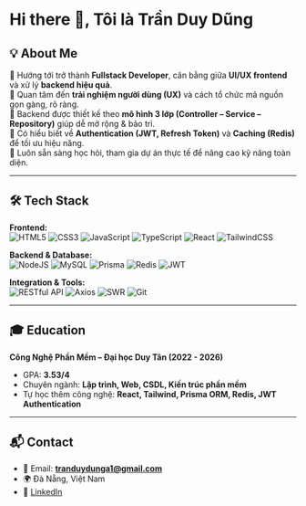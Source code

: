 # Hi there 👋, Tôi là Trần Duy Dũng  

## 💡 About Me  
🎯 Hướng tới trở thành **Fullstack Developer**, cân bằng giữa **UI/UX frontend** và xử lý **backend hiệu quả**.  
🔹 Quan tâm đến **trải nghiệm người dùng (UX)** và cách tổ chức mã nguồn gọn gàng, rõ ràng.  
🔹 Backend được thiết kế theo **mô hình 3 lớp (Controller – Service – Repository)** giúp dễ mở rộng & bảo trì.  
🔹 Có hiểu biết về **Authentication (JWT, Refresh Token)** và **Caching (Redis)** để tối ưu hiệu năng.  
🔹 Luôn sẵn sàng học hỏi, tham gia dự án thực tế để nâng cao kỹ năng toàn diện.  

---

## 🛠 Tech Stack  

**Frontend:**  
![HTML5](https://img.shields.io/badge/HTML5-E34F26?style=for-the-badge&logo=html5&logoColor=white) 
![CSS3](https://img.shields.io/badge/CSS3-1572B6?style=for-the-badge&logo=css3&logoColor=white) 
![JavaScript](https://img.shields.io/badge/JavaScript-F7DF1E?style=for-the-badge&logo=javascript&logoColor=black) 
![TypeScript](https://img.shields.io/badge/TypeScript-007ACC?style=for-the-badge&logo=typescript&logoColor=white) 
![React](https://img.shields.io/badge/React-20232A?style=for-the-badge&logo=react&logoColor=61DAFB) 
![TailwindCSS](https://img.shields.io/badge/Tailwind_CSS-38B2AC?style=for-the-badge&logo=tailwind-css&logoColor=white)  

**Backend & Database:**  
![NodeJS](https://img.shields.io/badge/Node.js-339933?style=for-the-badge&logo=node-dot-js&logoColor=white) 
![MySQL](https://img.shields.io/badge/MySQL-4479A1?style=for-the-badge&logo=mysql&logoColor=white) 
![Prisma](https://img.shields.io/badge/Prisma-2D3748?style=for-the-badge&logo=prisma&logoColor=white) 
![Redis](https://img.shields.io/badge/Redis-DC382D?style=for-the-badge&logo=redis&logoColor=white) 
![JWT](https://img.shields.io/badge/JWT_Auth-000000?style=for-the-badge&logo=jsonwebtokens&logoColor=white)  

**Integration & Tools:**  
![RESTful API](https://img.shields.io/badge/RESTful%20API-005571?style=for-the-badge&logo=fastapi&logoColor=white) 
![Axios](https://img.shields.io/badge/Axios-671ddf?style=for-the-badge&logo=axios&logoColor=white) 
![SWR](https://img.shields.io/badge/SWR-000000?style=for-the-badge&logo=vercel&logoColor=white) 
![Git](https://img.shields.io/badge/Git-F05032?style=for-the-badge&logo=git&logoColor=white)  

---

## 🎓 Education  
**Công Nghệ Phần Mềm – Đại học Duy Tân (2022 - 2026)**  
- GPA: **3.53/4**  
- Chuyên ngành: **Lập trình, Web, CSDL, Kiến trúc phần mềm**  
- Tự học thêm công nghệ: **React, Tailwind, Prisma ORM, Redis, JWT Authentication**  

---

## 📬 Contact  
- 📧 Email: **tranduydunga1@gmail.com**  
- 🌍 Đà Nẵng, Việt Nam  
- 🔗 [LinkedIn](https://www.linkedin.com/in/your-linkedin)
